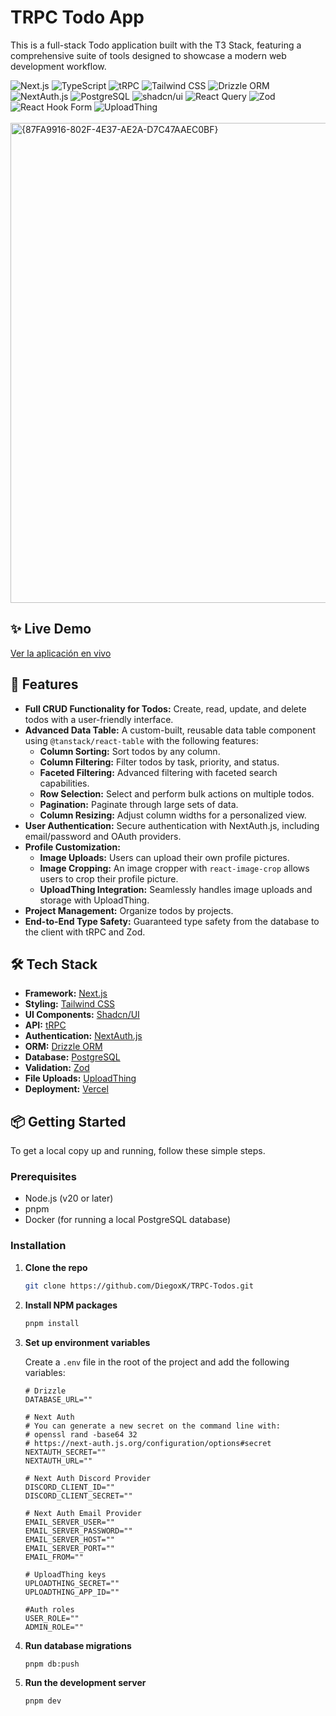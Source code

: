 # TRPC Todo App

This is a full-stack Todo application built with the T3 Stack, featuring a comprehensive suite of tools designed to showcase a modern web development workflow.
    
<div>
  <img src="https://img.shields.io/badge/Next.js-000000?style=for-the-badge&logo=nextdotjs&logoColor=white" alt="Next.js"/>
  <img src="https://img.shields.io/badge/TypeScript-007ACC?style=for-the-badge&logo=typescript&logoColor=white" alt="TypeScript"/>
  <img src="https://img.shields.io/badge/tRPC-2596BE?style=for-the-badge&logo=trpc&logoColor=white" alt="tRPC"/>
  <img src="https://img.shields.io/badge/Tailwind_CSS-38B2AC?style=for-the-badge&logo=tailwind-css&logoColor=white" alt="Tailwind CSS"/>
  <img src="https://img.shields.io/badge/Drizzle_ORM-C5F74F?style=for-the-badge&logo=drizzle&logoColor=black" alt="Drizzle ORM"/>
  <img src="https://img.shields.io/badge/NextAuth.js-000000?style=for-the-badge&logo=nextauth.js&logoColor=white" alt="NextAuth.js"/>
  <img src="https://img.shields.io/badge/PostgreSQL-316192?style=for-the-badge&logo=postgresql&logoColor=white" alt="PostgreSQL"/>
  <img src="https://img.shields.io/badge/shadcn/ui-000000?style=for-the-badge&logo=shadcnui&logoColor=white" alt="shadcn/ui"/>
  <img src="https://img.shields.io/badge/React_Query-FF4154?style=for-the-badge&logo=react-query&logoColor=white" alt="React Query"/>
  <img src="https://img.shields.io/badge/Zod-3E67B1?style=for-the-badge&logo=zod&logoColor=white" alt="Zod"/>
  <img src="https://img.shields.io/badge/React_Hook_Form-EC5990?style=for-the-badge&logo=react-hook-form&logoColor=white" alt="React Hook Form"/>
  <img src="https://img.shields.io/badge/UploadThing-CC3443?style=for-the-badge&logo=uploadthing&logoColor=white" alt="UploadThing"/>
</div>

<br/>

<img width="1360" height="768" alt="{87FA9916-802F-4E37-AE2A-D7C47AAEC0BF}" src="https://github.com/user-attachments/assets/fc8663cc-a69b-4d98-9dc7-4a863efccfc6" />

## ✨ Live Demo

[Ver la aplicación en vivo](https://trpc-todos.vercel.app)

## 🚀 Features

*   **Full CRUD Functionality for Todos:** Create, read, update, and delete todos with a user-friendly interface.
*   **Advanced Data Table:** A custom-built, reusable data table component using `@tanstack/react-table` with the following features:
    *   **Column Sorting:** Sort todos by any column.
    *   **Column Filtering:** Filter todos by task, priority, and status.
    *   **Faceted Filtering:** Advanced filtering with faceted search capabilities.
    *   **Row Selection:** Select and perform bulk actions on multiple todos.
    *   **Pagination:** Paginate through large sets of data.
    *   **Column Resizing:** Adjust column widths for a personalized view.
*   **User Authentication:** Secure authentication with NextAuth.js, including email/password and OAuth providers.
*   **Profile Customization:**
    *   **Image Uploads:** Users can upload their own profile pictures.
    *   **Image Cropping:** An image cropper with `react-image-crop` allows users to crop their profile picture.
    *   **UploadThing Integration:** Seamlessly handles image uploads and storage with UploadThing.
*   **Project Management:** Organize todos by projects.
*   **End-to-End Type Safety:** Guaranteed type safety from the database to the client with tRPC and Zod.

## 🛠️ Tech Stack

*   **Framework:** [Next.js](https://nextjs.org/)
*   **Styling:** [Tailwind CSS](https://tailwindcss.com/)
*   **UI Components:** [Shadcn/UI](https://ui.shadcn.com/)
*   **API:** [tRPC](https://trpc.io/)
*   **Authentication:** [NextAuth.js](https://next-auth.js.org/)
*   **ORM:** [Drizzle ORM](https://orm.drizzle.team/)
*   **Database:** [PostgreSQL](https://www.postgresql.org/)
*   **Validation:** [Zod](https://zod.dev/)
*   **File Uploads:** [UploadThing](https://uploadthing.com/)
*   **Deployment:** [Vercel](https://vercel.com/)

## 📦 Getting Started

To get a local copy up and running, follow these simple steps.

### Prerequisites

*   Node.js (v20 or later)
*   pnpm
*   Docker (for running a local PostgreSQL database)

### Installation

1.  **Clone the repo**
    ```sh
    git clone https://github.com/DiegoxK/TRPC-Todos.git
    ```
2.  **Install NPM packages**
    ```sh
    pnpm install
    ```
3.  **Set up environment variables**

    Create a `.env` file in the root of the project and add the following variables:

    ```env
    # Drizzle
    DATABASE_URL=""
    
    # Next Auth
    # You can generate a new secret on the command line with:
    # openssl rand -base64 32
    # https://next-auth.js.org/configuration/options#secret
    NEXTAUTH_SECRET=""
    NEXTAUTH_URL=""
    
    # Next Auth Discord Provider
    DISCORD_CLIENT_ID=""
    DISCORD_CLIENT_SECRET=""
    
    # Next Auth Email Provider
    EMAIL_SERVER_USER=""
    EMAIL_SERVER_PASSWORD=""
    EMAIL_SERVER_HOST=""
    EMAIL_SERVER_PORT=""
    EMAIL_FROM=""
    
    # UploadThing keys
    UPLOADTHING_SECRET=""
    UPLOADTHING_APP_ID=""
    
    #Auth roles
    USER_ROLE=""
    ADMIN_ROLE=""
    ```

4.  **Run database migrations**
    ```sh
    pnpm db:push
    ```
5.  **Run the development server**
    ```sh
    pnpm dev
    ```
